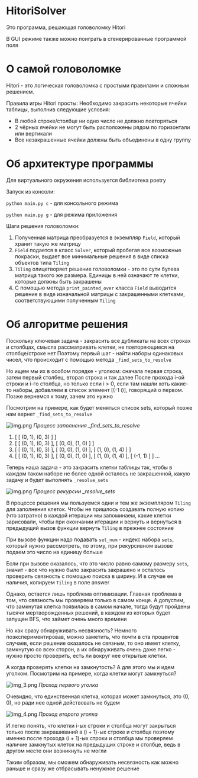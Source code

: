 # HitoriSolver

Это программа, решающая головоломку Hitori

В GUI режиме также можно поиграть в сгенерированные программой поля
# О самой головоломке

Hitori - это логическая головоломка с простыми правилами и сложным решением.

Правила игры Hitori просты:
Необходимо закрасить некоторые ячейки таблицы, выполнив следующие условия:
- В любой строке/столбце ни одно число не должно повторяться
- 2 чёрных ячейки не могут быть расположены рядом по горизонтали или вертикали
- Все незакрашенные ячейки должны быть объединены в одну группу

# Об архитектуре программы

Для виртуального окружения используется библиотека poetry

Запуск из консоли:

```python main.py c``` - для консольного режима

```python main.py g``` - для режима приложения


Шаги решения головоломки:
1) Полученная матрица преобразуется в экземпляр ```Field```, который хранит такую же матрицу
2) ```Field``` подается в класс ```Solver```, который пробегая все возможные покраски, выдает все минимальные решения в виде списка объектов типа ```Tiling```
3) ```Tiling``` олицетворяет решение головоломки - это по сути булева матрица такого же размера. Единицы в ней означают те клетки, которые должны быть закрашены
4) С помощью метода ```print_painted_over``` класса ```Field``` выводится решение в виде изначальной матрицы с закрашенными клетками, соответствующими полученным ```Tiling```

# Об алгоритме решения

Поскольку ключевая задача - закрасить все дубликаты на всех строках и столбцах, смысла рассматривать клетки, не повторяющиеся на столбце/строке нет
Поэтому первый шаг - найти наборы одинаковых чисел, что происходит с помощью метода ```_find_sets_to_resolve```

Но ищем мы их в особом порядке - уголком: сначала первая строка, затем первый столбец, вторая строка и так далее
После прохода i-ой строки и i-го столбца, но только если i > 0, если там нашли хоть какие-то наборы, добавляем в список элемент [(-1 i)], говорящий о первом. Позже вернемся к тому, зачем это нужно


Посмотрим на примере, как будет меняться список sets, который позже нам вернет ```_find_sets_to_resolve```

![img.png](images/img.png)
_Процесс заполнения \_find_sets_to_resolve_
1) [ [ (0, 1), (0, 3) ] ]
2) [ [ (0, 1), (0, 3) ], [ (0, 0), (1, 0) ] ]
3) [ [ (0, 1), (0, 3) ], [ (0, 0), (1, 0) ], [ (1, 0), (1, 4) ] ]
4) [ [ (0, 1), (0, 3) ], [ (0, 0), (1, 0) ], [ (1, 0), (1, 4) ], [ (-1, 1) ] ]
...

Теперь наша задача - это закрасить клетки таблицы так, чтобы в каждом таком наборе не более одной осталось не закрашенной, какую задачу и будет выполнять ```_resolve_sets```

![img.png](images/img_2.png)
_Процесс рекурсии \_resolve_sets_

В процессе решения мы пользуемся одни и тем же экземпляром ```Tiling``` для заполнения клеток. Чтобы не пришлось создавать полную копию (что затратно) в каждой итерации мы запоминаем, какие клетки зарисовали, чтобы при окончании итерации и вернуть и вернуться в предыдущий вызов функции вернуть ```Tiling``` в прежнее состояние

При вызове функции надо подавать ```set_num``` - индекс набора ```sets```, который нужно рассмотреть, по этому, при рекурсивном вызове подаем это число на единицу больше

Если при вызове оказалось, что это число равно самому размеру ```sets```, значит - все что нужно было закрасить закрашено и осталось проверить связность с помощью поиска в ширину. И в случае ее наличия, копируем ```Tiling``` в поле answer

Однако, остается лишь проблема оптимизации. Главная проблема в том, что связность мы проверяем только в самом конце. А допустим, что замкнутая клетка появилась в самом начале, тогда будут пройдены тысячи мертворожденных решений, в каждом из которых будет запущен BFS, что займет очень много времени

Но как сразу обнаруживать несвязность? Немного поэкспериментировав, можно заметить, что почти в ста процентов случаев, если решение оказалось не связным, то оно имеет клетку, замкнутую со всех сторон, а их обнаруживать очень даже легко - нужно просто проверить, есть ли вокруг нее открытые клетки.

А когда проверять клетки на замкнутость? А для этого мы и идем уголком. Посмотрим на примере, когда клетки могут замкнуться?

![img_3.png](images/img_3.png)
_Проход первого уголка_

Очевидно, что единственная клетка, которая может замкнуться, это (0, 0), но ради нее одной действовать не будем

![img_4.png](images/img_4.png)
_Проход второго уголка_

И легко понять, что клетки i-ых строки и столбца могут закрыться только после закрашиваний в (i + 1)-ых строке и столбце поэтому именно после прохода (i + 1)-ых строки и столбца мы проверяем наличие замкнутых клеток на предыдущих строке и столбце, ведь в другом месте они возникнуть не могли

Таким образом, мы сможем обнаруживать несвязность как можно раньше и сразу же отбрасывать ненужное решение
